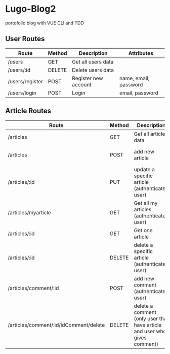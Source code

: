 # Lugo-Blog2

portofolio blog with VUE CLI and TDD

## User Routes

| Route           | Method | Description          | Attributes            |
| --------------- | ------ | -------------------- | --------------------- |
| /users          | GET    | Get all users data   |                       |
| /users/:id      | DELETE | Delete users data    |                       |
| /users/register | POST   | Register new account | name, email, password |
| /users/login    | POST   | Login                | email, password       |

## Article Routes

| Route                                  | Method | Description                                                                   | Attributes                                          |
| -------------------------------------- | ------ | ----------------------------------------------------------------------------- | --------------------------------------------------- |
| /articles                              | GET    | Get all articles data                                                         |                                                     |
| /articles                              | POST   | add new article                                                               | title, description, image                           |
| /articles/:id                          | PUT    | update a specific article (authenticated user)                                | title, description, image, and id article on params |
| /articles/myarticle                    | GET    | Get all my articles (authenticated user)                                      |                                                     |
| /articles/:id                          | GET    | Get one article                                                               | id article on params                                |
| /articles/:id                          | DELETE | delete a specific article (authenticated user)                                | id article on params                                |
| /articles/comment/:id                  | POST   | add new comment (authenticated user)                                          | id article on params                                |
| /articles/comment/:id/idComment/delete | DELETE | delete a comment (only user that have article and user who gives comment) | id article on params, idComment on params           |
